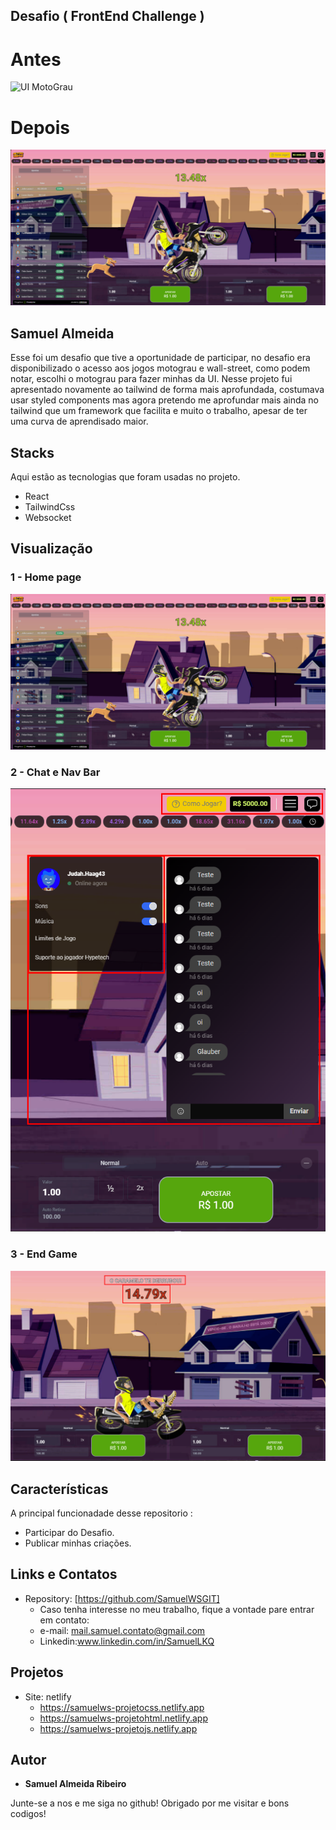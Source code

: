 ## Desafio ( FrontEnd Challenge )

# Antes

![UI MotoGrau](https://i.ibb.co/42BnW3g/MotoGrau.png)

# Depois

![Logo do projeto](https://github.com/SamuelWSGIT/frontend-challenge/blob/master/src/assets/imagens/capa1.png)

## Samuel Almeida
Esse foi um desafio que tive a oportunidade de participar, no desafio era disponibilizado o acesso aos jogos motograu e wall-street, como podem notar, escolhi o motograu para fazer minhas da UI.
Nesse projeto fui apresentado novamente ao tailwind de forma mais aprofundada, costumava usar styled components mas agora pretendo me aprofundar mais ainda no tailwind que um framework que facilita e muito o trabalho, apesar de ter uma curva de aprendisado maior.

## Stacks
Aqui estão as tecnologias que foram usadas no projeto.

* React
* TailwindCss
* Websocket

## Visualização

### 1 - Home page

![Homepage image](https://github.com/SamuelWSGIT/frontend-challenge/blob/master/src/assets/imagens/capa1.png)

### 2 - Chat e Nav Bar

![Homepage image](https://github.com/SamuelWSGIT/frontend-challenge/blob/master/src/assets/imagens/chat-e-navbar.png)

### 3 - End Game

![Homepage image](https://github.com/SamuelWSGIT/frontend-challenge/blob/master/src/assets/imagens/crashmsg.png)

## Características
A principal funcionadade desse repositorio :
 - Participar do Desafio.
 - Publicar minhas criações.

## Links e Contatos
  - Repository: [https://github.com/SamuelWSGIT]
    - Caso tenha interesse no meu trabalho, fique a vontade pare entrar em contato: 
    - e-mail: mail.samuel.contato@gmail.com
    - Linkedin:www.linkedin.com/in/SamuelLKQ

## Projetos
  - Site: netlify
    - https://samuelws-projetocss.netlify.app
    - https://samuelws-projetohtml.netlify.app
    - https://samuelws-projetojs.netlify.app
      
  ## Autor

  * **Samuel Almeida Ribeiro** 

  Junte-se a nos e me siga no github!
  Obrigado por me visitar e bons codigos!
